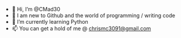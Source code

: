 - 👋 Hi, I’m @CMad30
- 👀 I am new to Github and the world of programming / writing code
- 🌱 I’m currently learning Python 
- 📫 You can get a hold of me @ chrismc3091@gmail.com

